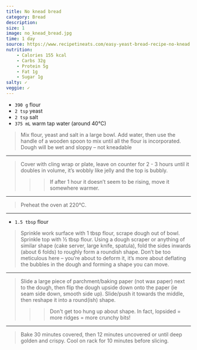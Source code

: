 ```yaml
---
title: No knead bread
category: Bread
description:
size: 1
image: no_knead_bread.jpg
time: 1 day
source: https://www.recipetineats.com/easy-yeast-bread-recipe-no-knead
nutrition:
	- Calories 155 kcal
	- Carbs 32g
	- Protein 5g
	- Fat 1g
	- Sugar 1g
salty: ✓
veggie: ✓
---
```


* `390 g` flour
* `2 tsp` yeast
* `2 tsp` salt
* `375 mL` warm tap water (around 40°C)

> Mix flour, yeast and salt in a large bowl. Add water, then use the handle of a wooden spoon to mix until all the flour is incorporated. Dough will be wet and sloppy – not kneadable

---

> Cover with cling wrap or plate, leave on counter for 2 - 3 hours until it doubles in volume, it’s wobbly like jelly and the top is bubbly. 
>
>>>If after 1 hour it doesn’t seem to be rising, move it somewhere warmer.

---

> Preheat the oven at 220°C.

---

* `1.5 tbsp` flour 

> Sprinkle work surface with 1 tbsp flour, scrape dough out of bowl. Sprinkle top with ½ tbsp flour. Using a dough scraper or anything of similar shape (cake server, large knife, spatula), fold the sides inwards (about 6 folds) to roughly form a roundish shape. Don’t be too meticulous here – you’re about to deform it, it’s more about deflating the bubbles in the dough and forming a shape you can move.

---

> Slide a large piece of parchment/baking paper (not wax paper) next to the dough, then flip the dough upside down onto the paper (ie seam side down, smooth side up). Slide/push it towards the middle, then reshape it into a round(ish) shape. 
>
>>> Don't get too hung up about shape. In fact, lopsided = more ridges = more crunchy bits!

---

> Bake 30 minutes covered, then 12 minutes uncovered or until deep golden and crispy. Cool on rack for 10 minutes before slicing.
